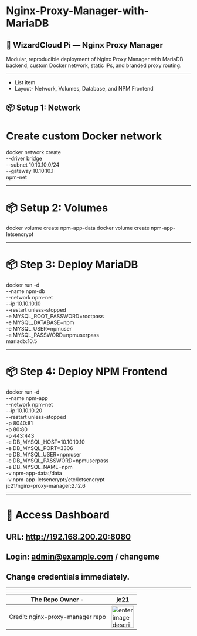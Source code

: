 
# Nginx-Proxy-Manager-with-MariaDB

## 🧱 WizardCloud Pi — Nginx Proxy Manager 
Modular, reproducible deployment of Nginx Proxy Manager with MariaDB backend, custom Docker network, static IPs, and branded proxy routing.

---
 - List item
 -  Layout- Network, Volumes, Database, and NPM Frontend

## 📦 Setup 1: Network

# Create custom Docker network

docker network create \
  --driver bridge \
  --subnet 10.10.10.0/24 \
  --gateway 10.10.10.1 \
  npm-net 
  
---
# 📦 Setup 2:  Volumes
docker volume create npm-app-data
docker volume create npm-app-letsencrypt

---
# 📦 Step 3: Deploy MariaDB

docker run -d \
  --name npm-db \
  --network npm-net \
  --ip 10.10.10.10 \
  --restart unless-stopped \
  -e MYSQL_ROOT_PASSWORD=rootpass \
  -e MYSQL_DATABASE=npm \
  -e MYSQL_USER=npmuser \
  -e MYSQL_PASSWORD=npmuserpass \
  mariadb:10.5
  
---
# 📦 Step 4: Deploy NPM Frontend
docker run -d \
  --name npm-app \
  --network npm-net \
  --ip 10.10.10.20 \
  --restart unless-stopped \
  -p 8040:81 \
  -p 80:80 \
  -p 443:443 \
  -e DB_MYSQL_HOST=10.10.10.10 \
  -e DB_MYSQL_PORT=3306 \
  -e DB_MYSQL_USER=npmuser \
  -e DB_MYSQL_PASSWORD=npmuserpass \
  -e DB_MYSQL_NAME=npm \
  -v npm-app-data:/data \
  -v npm-app-letsencrypt:/etc/letsencrypt \
  jc21/nginx-proxy-manager:2.12.6

---
# 🔐 Access Dashboard

## URL: http://192.168.200.20:8080
## Login: admin@example.com / changeme
## Change credentials immediately.

---

| The Repo Owner - | [jc21](https://github.com/jc21)  |
|--|--|
|Credit: nginx-proxy-manager repo |  <img src="https://avatars.githubusercontent.com/u/1518257?v=4" alt="enter image description here" width="60"/>
